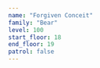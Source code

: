 ```yaml
---
name: "Forgiven Conceit"
family: "Bear"
level: 100
start_floor: 18
end_floor: 19
patrol: false
---
```

